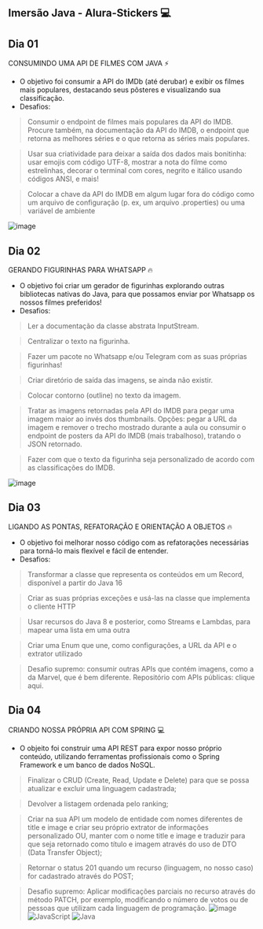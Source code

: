 ## Imersão Java - Alura-Stickers 💻

## Dia 01

CONSUMINDO UMA API DE FILMES COM JAVA ⚡

- O objetivo foi consumir a API do IMDb (até derubar) e exibir os filmes mais populares, destacando seus pôsteres e visualizando sua classificação.
- Desafios:
> Consumir o endpoint de filmes mais populares da API do IMDB. Procure também, na documentação da API do IMDB, o endpoint que retorna as melhores séries e o que retorna as séries mais populares.

> Usar sua criatividade para deixar a saída dos dados mais bonitinha: usar emojis com código UTF-8, mostrar a nota do filme como estrelinhas, decorar o terminal com cores, negrito e itálico usando códigos ANSI, e mais!

> Colocar a chave da API do IMDB em algum lugar fora do código como um arquivo de configuração (p. ex, um arquivo .properties) ou uma variável de ambiente

![image](https://user-images.githubusercontent.com/102323652/179871765-73efc750-92e3-4f28-a23a-c474432ef0da.png)


## Dia 02
GERANDO FIGURINHAS PARA WHATSAPP 🔥

- O objetivo foi criar um gerador de figurinhas explorando outras bibliotecas nativas do Java, para que possamos enviar por Whatsapp os nossos filmes preferidos!
- Desafios:
> Ler a documentação da classe abstrata InputStream.

> Centralizar o texto na figurinha.

> Fazer um pacote no Whatsapp e/ou Telegram com as suas próprias figurinhas!

> Criar diretório de saída das imagens, se ainda não existir.

> Colocar contorno (outline) no texto da imagem.

> Tratar as imagens retornadas pela API do IMDB para pegar uma imagem maior ao invés dos thumbnails. Opções: pegar a URL da imagem e remover o trecho mostrado durante a aula ou consumir o endpoint de posters da API do IMDB (mais trabalhoso), tratando o JSON retornado.

> Fazer com que o texto da figurinha seja personalizado de acordo com as classificações do IMDB.

![image](https://user-images.githubusercontent.com/102323652/179871035-426b6a34-3dde-4368-87d9-43992c9e334e.png)

## Dia 03
LIGANDO AS PONTAS, REFATORAÇÃO E ORIENTAÇÃO A OBJETOS 🔥

- O objetivo foi melhorar nosso código com as refatorações necessárias para torná-lo mais flexível e fácil de entender.
- Desafios:
> Transformar a classe que representa os conteúdos em um Record, disponível a partir do Java 16

> Criar as suas próprias exceções e usá-las na classe que implementa o cliente HTTP

> Usar recursos do Java 8 e posterior, como Streams e Lambdas, para mapear uma lista em uma outra

> Criar uma Enum que une, como configurações, a URL da API e o extrator utilizado

> Desafio supremo: consumir outras APIs que contém imagens, como a da Marvel, que é bem diferente. Repositório com APIs públicas: clique aqui.

## Dia 04
CRIANDO NOSSA PRÓPRIA API COM SPRING 💻

- O objeito foi construir uma API REST para expor nosso próprio conteúdo, utilizando ferramentas profissionais como o Spring Framework e um banco de dados NoSQL.
> Finalizar o CRUD (Create, Read, Update e Delete) para que se possa atualizar e excluir uma linguagem cadastrada;

> Devolver a listagem ordenada pelo ranking;

> Criar na sua API um modelo de entidade com nomes diferentes de title e image e criar seu próprio extrator de informações personalizado OU, manter com o nome title e image e traduzir para que seja retornado como título e imagem através do uso de DTO (Data Transfer Object);

> Retornar o status 201 quando um recurso (linguagem, no nosso caso) for cadastrado através do POST;

> Desafio supremo: Aplicar modificações parciais no recurso através do método PATCH, por exemplo, modificando o número de votos ou de pessoas que utilizam cada linguagem de programação.
![image](https://user-images.githubusercontent.com/102323652/180332677-cfe7210d-004d-45cb-910a-f3e661e8998f.png)
![JavaScript](https://user-images.githubusercontent.com/102323652/180333197-6efe531e-b098-423d-a6df-8b618baa4286.png)
![Java](https://user-images.githubusercontent.com/102323652/180333554-28f60ab8-3b8b-4187-9597-fa2d6b7419a1.png)
